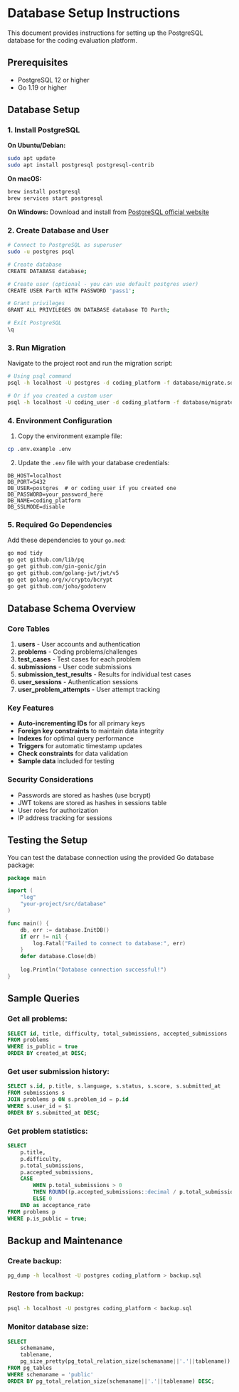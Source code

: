 # Database Setup Instructions

This document provides instructions for setting up the PostgreSQL database for the coding evaluation platform.

## Prerequisites

- PostgreSQL 12 or higher
- Go 1.19 or higher

## Database Setup

### 1. Install PostgreSQL

**On Ubuntu/Debian:**
```bash
sudo apt update
sudo apt install postgresql postgresql-contrib
```

**On macOS:**
```bash
brew install postgresql
brew services start postgresql
```

**On Windows:**
Download and install from [PostgreSQL official website](https://www.postgresql.org/download/windows/)

### 2. Create Database and User

```bash
# Connect to PostgreSQL as superuser
sudo -u postgres psql

# Create database
CREATE DATABASE database;

# Create user (optional - you can use default postgres user)
CREATE USER Parth WITH PASSWORD 'pass1';

# Grant privileges
GRANT ALL PRIVILEGES ON DATABASE database TO Parth;

# Exit PostgreSQL
\q
```

### 3. Run Migration

Navigate to the project root and run the migration script:

```bash
# Using psql command
psql -h localhost -U postgres -d coding_platform -f database/migrate.sql

# Or if you created a custom user
psql -h localhost -U coding_user -d coding_platform -f database/migrate.sql
```

### 4. Environment Configuration

1. Copy the environment example file:
```bash
cp .env.example .env
```

2. Update the `.env` file with your database credentials:
```env
DB_HOST=localhost
DB_PORT=5432
DB_USER=postgres  # or coding_user if you created one
DB_PASSWORD=your_password_here
DB_NAME=coding_platform
DB_SSLMODE=disable
```

### 5. Required Go Dependencies

Add these dependencies to your `go.mod`:

```bash
go mod tidy
go get github.com/lib/pq
go get github.com/gin-gonic/gin
go get github.com/golang-jwt/jwt/v5
go get golang.org/x/crypto/bcrypt
go get github.com/joho/godotenv
```

## Database Schema Overview

### Core Tables

1. **users** - User accounts and authentication
2. **problems** - Coding problems/challenges
3. **test_cases** - Test cases for each problem
4. **submissions** - User code submissions
5. **submission_test_results** - Results for individual test cases
6. **user_sessions** - Authentication sessions
7. **user_problem_attempts** - User attempt tracking

### Key Features

- **Auto-incrementing IDs** for all primary keys
- **Foreign key constraints** to maintain data integrity
- **Indexes** for optimal query performance
- **Triggers** for automatic timestamp updates
- **Check constraints** for data validation
- **Sample data** included for testing

### Security Considerations

- Passwords are stored as hashes (use bcrypt)
- JWT tokens are stored as hashes in sessions table
- User roles for authorization
- IP address tracking for sessions

## Testing the Setup

You can test the database connection using the provided Go database package:

```go
package main

import (
    "log"
    "your-project/src/database"
)

func main() {
    db, err := database.InitDB()
    if err != nil {
        log.Fatal("Failed to connect to database:", err)
    }
    defer database.Close(db)
    
    log.Println("Database connection successful!")
}
```

## Sample Queries

### Get all problems:
```sql
SELECT id, title, difficulty, total_submissions, accepted_submissions 
FROM problems 
WHERE is_public = true 
ORDER BY created_at DESC;
```

### Get user submission history:
```sql
SELECT s.id, p.title, s.language, s.status, s.score, s.submitted_at
FROM submissions s
JOIN problems p ON s.problem_id = p.id
WHERE s.user_id = $1
ORDER BY s.submitted_at DESC;
```

### Get problem statistics:
```sql
SELECT 
    p.title,
    p.difficulty,
    p.total_submissions,
    p.accepted_submissions,
    CASE 
        WHEN p.total_submissions > 0 
        THEN ROUND((p.accepted_submissions::decimal / p.total_submissions * 100), 2)
        ELSE 0 
    END as acceptance_rate
FROM problems p
WHERE p.is_public = true;
```

## Backup and Maintenance

### Create backup:
```bash
pg_dump -h localhost -U postgres coding_platform > backup.sql
```

### Restore from backup:
```bash
psql -h localhost -U postgres coding_platform < backup.sql
```

### Monitor database size:
```sql
SELECT 
    schemaname,
    tablename,
    pg_size_pretty(pg_total_relation_size(schemaname||'.'||tablename)) as size
FROM pg_tables 
WHERE schemaname = 'public'
ORDER BY pg_total_relation_size(schemaname||'.'||tablename) DESC;
```